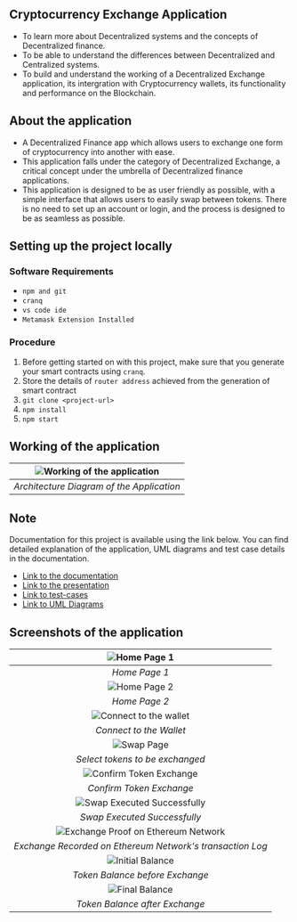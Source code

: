 ## Cryptocurrency Exchange Application

- To learn more about Decentralized systems and the concepts of Decentralized finance.
- To be able to understand the differences between Decentralized and Centralized systems. 
- To build and understand the working of a Decentralized Exchange application, its intergration with Cryptocurrency wallets, its functionality and performance on the Blockchain. 

## About the application
- A Decentralized Finance app which allows users to exchange one form of cryptocurrency into another with ease.
- This application falls under the category of Decentralized Exchange, a critical concept under the umbrella of Decentralized finance applications.
- This application is designed to be as user friendly as possible, with a simple interface that allows users to easily swap between tokens. There is no need to set up an account or login, and the process is designed to be as seamless as possible.

## Setting up the project locally

### Software Requirements 
- `npm and git`
- `cranq`
- `vs code ide`
- `Metamask Extension Installed`

### Procedure
1. Before getting started on with this project, make sure that you generate your smart contracts using `cranq`.
2. Store the details of `router address` achieved from the generation of smart contract
3. `git clone <project-url>`
4. `npm install`
5. `npm start`

## Working of the application
| ![Working of the application](./images/architecture.png) |
| :------------------------------------------------------: |
|        *Architecture Diagram of the Application*         |

## Note
Documentation for this project is available using the link below.
You can find detailed explanation of the application, UML diagrams and test case details in the documentation. 
- [Link to the documentation](./Documentation/defi-app-report.pdf)
- [Link to the presentation](./Documentation/defi-app-ppt.pptx)
- [Link to test-cases](./Documentation/test-cases.pdf)
- [Link to UML Diagrams](./Documentation/UML/UML.md)

## Screenshots of the application

|                ![Home Page 1](./images/1_hp-1.png)                 |
| :----------------------------------------------------------------: |
|                           *Home Page 1*                            |
|                ![Home Page 2](./images/2_hp-2.png)                 |
|                           *Home Page 2*                            |
|     ![Connect to the wallet](./images/3.1_connect_wallet.png)      |
|                      *Connect to the Wallet*                       |
|             ![Swap Page](./images/3_Enter_Tokens.png)              |
|                  *Select tokens to be exchanged*                   |
|     ![Confirm Token Exchange](./images/4_Confirm_Exchange.png)     |
|                      *Confirm Token Exchange*                      |
|       ![Swap Executed Successfully](./images/5_Success.png)        |
|                    *Swap Executed Successfully*                    |
| ![Exchange Proof on Ethereum Network](./images/6_View_Chnages.png) |
|     *Exchange Recorded on Ethereum Network's transaction Log*      |
|         ![Initial Balance](./images/7_Initial_balance.png)         |
|                  *Token Balance before Exchange*                   |
|           ![Final Balance](./images/8_final_balance.png)           |
|                   *Token Balance after Exchange*                   |

